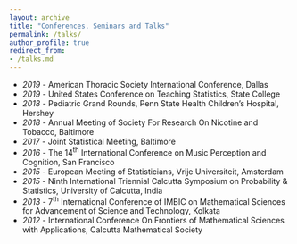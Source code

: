 ```yaml
---
layout: archive
title: "Conferences, Seminars and Talks"
permalink: /talks/
author_profile: true
redirect_from: 
- /talks.md
---
```


* *2019* - American Thoracic Society International Conference, Dallas
* *2019* - United States Conference on Teaching Statistics, State College
* *2018* - Pediatric Grand Rounds, Penn State Health Children’s Hospital, Hershey
* *2018* - Annual Meeting of Society For Research On Nicotine and Tobacco, Baltimore
* *2017* - Joint Statistical Meeting, Baltimore
* *2016* - The 14<sup>th</sup> International Conference on Music Perception and Cognition, San Francisco
* *2015* - European Meeting of Statisticians, Vrije Universiteit, Amsterdam
* *2015* - Ninth International Triennial Calcutta Symposium on Probability & Statistics, University of Calcutta, India
* *2013* - 7<sup>th</sup> International Conference of IMBIC on Mathematical Sciences for Advancement of Science and Technology, Kolkata
* *2012* - International Conference On Frontiers of Mathematical Sciences with Applications, Calcutta Mathematical Society

